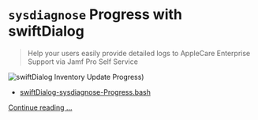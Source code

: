 # `sysdiagnose` Progress with swiftDialog

> Help your users easily provide detailed logs to AppleCare Enterprise Support via Jamf Pro Self Service

![swiftDialog Inventory Update Progress)](images/Self_Service_Inventory_Update_Progress_with_swiftDialog.png "swiftDialog Inventory Update Progress)")

- [swiftDialog-sysdiagnose-Progress.bash](swiftDialog-Inventory-Update-Progress.bash)

[Continue reading …](https://snelson.us/2022/10/user-friendly-sysdiagnose/)
